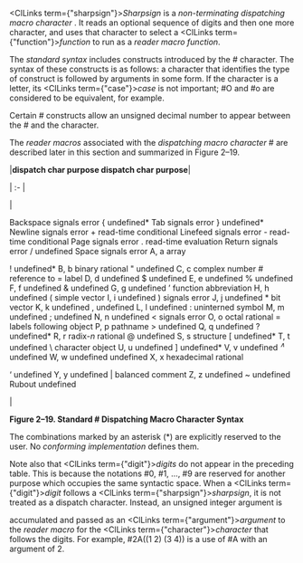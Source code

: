  



<ClLinks  term={"sharpsign"}><i>Sharpsign</i></ClLinks> is a *non-terminating dispatching macro character* . It reads an optional sequence of digits and then one more character, and uses that character to select a <ClLinks  term={"function"}><i>function</i></ClLinks> to run as a *reader macro function*. 



The *standard syntax* includes constructs introduced by the # character. The syntax of these constructs is as follows: a character that identifies the type of construct is followed by arguments in some form. If the character is a letter, its <ClLinks  term={"case"}><i>case</i></ClLinks> is not important; #O and #o are considered to be equivalent, for example. 



Certain # constructs allow an unsigned decimal number to appear between the # and the character. 



The *reader macros* associated with the *dispatching macro character* # are described later in this section and summarized in Figure 2–19.  







|**dispatch char purpose dispatch char purpose**|

| :- |

|<p>Backspace signals error \{ undefined\* Tab signals error \} undefined\* Newline signals error + read-time conditional Linefeed signals error - read-time conditional Page signals error . read-time evaluation Return signals error / undefined Space signals error A, a array </p><p>! undefined* B, b binary rational " undefined C, c complex number # reference to = label D, d undefined $ undefined E, e undefined % undefined F, f undefined &amp; undefined G, g undefined ’ function abbreviation H, h undefined ( simple vector I, i undefined ) signals error J, j undefined * bit vector K, k undefined , undefined L, l undefined : uninterned symbol M, m undefined ; undefined N, n undefined &lt; signals error O, o octal rational = labels following object P, p pathname &gt; undefined Q, q undefined ? undefined* R, r radix-<i>n</i> rational @ undefined S, s structure [ undefined* T, t undefined \ character object U, u undefined ] undefined* V, v undefined <i><sup>∧</sup></i> undefined W, w undefined undefined X, x hexadecimal rational </p><p>‘ undefined Y, y undefined | balanced comment Z, z undefined &#126; undefined Rubout undefined</p>|





**Figure 2–19. Standard # Dispatching Macro Character Syntax** 



The combinations marked by an asterisk (\*) are explicitly reserved to the user. No *conforming implementation* defines them. 



Note also that <ClLinks  term={"digit"}><i>digits</i></ClLinks> do not appear in the preceding table. This is because the notations #0, #1, ..., #9 are reserved for another purpose which occupies the same syntactic space. When a <ClLinks  term={"digit"}><i>digit</i></ClLinks> follows a <ClLinks  term={"sharpsign"}><i>sharpsign</i></ClLinks>, it is not treated as a dispatch character. Instead, an unsigned integer argument is  







accumulated and passed as an <ClLinks  term={"argument"}><i>argument</i></ClLinks> to the *reader macro* for the <ClLinks  term={"character"}><i>character</i></ClLinks> that follows the digits. For example, #2A((1 2) (3 4)) is a use of #A with an argument of 2. 



